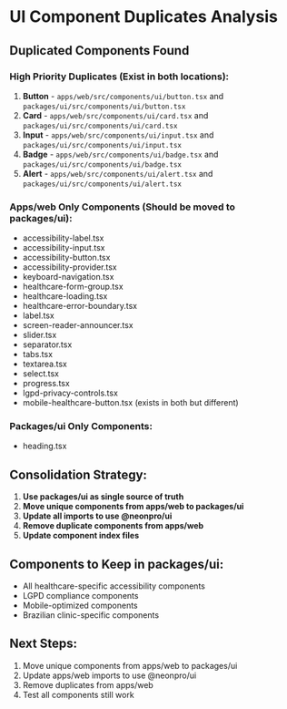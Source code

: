 # UI Component Duplicates Analysis

## Duplicated Components Found

### High Priority Duplicates (Exist in both locations):
1. **Button** - `apps/web/src/components/ui/button.tsx` and `packages/ui/src/components/ui/button.tsx`
2. **Card** - `apps/web/src/components/ui/card.tsx` and `packages/ui/src/components/ui/card.tsx`  
3. **Input** - `apps/web/src/components/ui/input.tsx` and `packages/ui/src/components/ui/input.tsx`
4. **Badge** - `apps/web/src/components/ui/badge.tsx` and `packages/ui/src/components/ui/badge.tsx`
5. **Alert** - `apps/web/src/components/ui/alert.tsx` and `packages/ui/src/components/ui/alert.tsx`

### Apps/web Only Components (Should be moved to packages/ui):
- accessibility-label.tsx
- accessibility-input.tsx
- accessibility-button.tsx
- accessibility-provider.tsx
- keyboard-navigation.tsx
- healthcare-form-group.tsx
- healthcare-loading.tsx
- healthcare-error-boundary.tsx
- label.tsx
- screen-reader-announcer.tsx
- slider.tsx
- separator.tsx
- tabs.tsx
- textarea.tsx
- select.tsx
- progress.tsx
- lgpd-privacy-controls.tsx
- mobile-healthcare-button.tsx (exists in both but different)

### Packages/ui Only Components:
- heading.tsx

## Consolidation Strategy:

1. **Use packages/ui as single source of truth**
2. **Move unique components from apps/web to packages/ui**
3. **Update all imports to use @neonpro/ui**
4. **Remove duplicate components from apps/web**
5. **Update component index files**

## Components to Keep in packages/ui:
- All healthcare-specific accessibility components
- LGPD compliance components  
- Mobile-optimized components
- Brazilian clinic-specific components

## Next Steps:
1. Move unique components from apps/web to packages/ui
2. Update apps/web imports to use @neonpro/ui
3. Remove duplicates from apps/web
4. Test all components still work